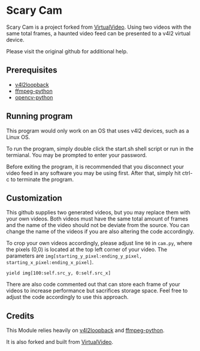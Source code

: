 # Scary Cam
Scary Cam is a project forked from [VirtualVideo](https://github.com/Flashs/virtualvideo). Using two videos with the same total frames, a haunted video feed can be presented to a v4l2 virtual device.

Please visit the original github for additional help.

## Prerequisites 
* [v4l2loopback](https://github.com/umlaeute/v4l2loopback)
* [ffmpeg-python](https://github.com/kkroening/ffmpeg-python/) 
* [opencv-python](https://github.com/opencv/opencv-python)

## Running program
This program would only work on an OS that uses v4l2 devices, such as a Linux OS.

To run the program, simply double click the start.sh shell script or run in the termianal. You may be prompted to enter your password.

Before exiting the program, it is recommended that you disconnect your video feed in any software you may be using first. After that, simply hit ctrl-c to terminate the program.

## Customization
This github supplies two generated videos, but you may replace them with your own videos. Both videos must have the same total amount of frames and the name of the video should not be deviate from the source. You can change the name of the videos if you are also altering the code accordingly.

To crop your own videos accordingly, please adjust line `90` in `cam.py`, where the pixels (0,0) is located at the top left corner of your video. The parameters are `img[starting_y_pixel:ending_y_pixel, starting_x_pixel:ending_x_pixel]`. 
```
yield img[100:self.src_y, 0:self.src_x]
```

There are also code commented out that can store each frame of your videos to increase performance but sacrifices storage space. Feel free to adjust the code accordingly to use this approach.

## Credits
This Module relies heavily on [v4l2loopback](https://github.com/umlaeute/v4l2loopback) 
and [ffmpeg-python](https://github.com/kkroening/ffmpeg-python/).

It is also forked and built from [VirtualVideo](https://github.com/Flashs/virtualvideo).
